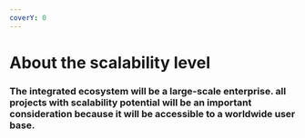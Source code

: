 ```yaml
---
coverY: 0
---
```


# About the scalability level

### The integrated ecosystem will be a large-scale enterprise. all projects with scalability potential will be an important consideration because it will be accessible to a worldwide user base.
